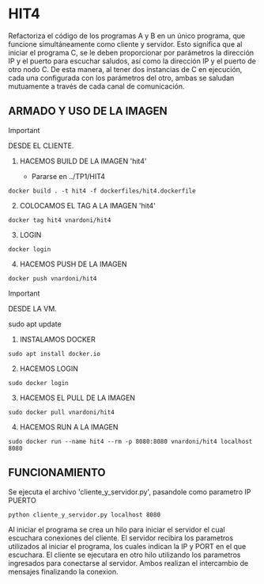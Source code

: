 # HIT4

Refactoriza el código de los programas A y B en un único programa, que funcione simultáneamente como cliente y servidor. Esto significa que al iniciar el programa C, se le deben proporcionar por parámetros la dirección IP y el puerto para escuchar saludos, así como la dirección IP y el puerto de otro nodo C. De esta manera, al tener dos instancias de C en ejecución, cada una configurada con los parámetros del otro, ambas se saludan mutuamente a través de cada canal de comunicación.

## ARMADO Y USO DE LA IMAGEN 

> [!IMPORTANT]
> DESDE EL CLIENTE.

1. HACEMOS BUILD DE LA IMAGEN 'hit4' 

    - Pararse en ../TP1/HIT4

```
docker build . -t hit4 -f dockerfiles/hit4.dockerfile
```

2. COLOCAMOS EL TAG A LA IMAGEN 'hit4' 

```
docker tag hit4 vnardoni/hit4
```

3. LOGIN 

```
docker login
```

4. HACEMOS PUSH DE LA IMAGEN 

```
docker push vnardoni/hit4
```


> [!IMPORTANT]
> DESDE LA VM.

 sudo apt update
 
1. INSTALAMOS DOCKER 

```
sudo apt install docker.io
```

2. HACEMOS LOGIN 

```
sudo docker login
```

3. HACEMOS EL PULL DE LA IMAGEN 

```
sudo docker pull vnardoni/hit4
```

4. HACEMOS RUN A LA IMAGEN 

```
sudo docker run --name hit4 --rm -p 8080:8080 vnardoni/hit4 localhost 8080
```

## FUNCIONAMIENTO

Se ejecuta el archivo 'cliente_y_servidor.py', pasandole como parametro IP PUERTO

```
python cliente_y_servidor.py localhost 8080
```

Al iniciar el programa se crea un hilo para iniciar el servidor el cual escuchara conexiones del cliente. El servidor recibira los parametros utilizados al iniciar el programa, los cuales indican la IP y PORT en el que escuchara. El cliente se ejecutara en otro hilo utilizando los parametros ingresados para conectarse al servidor. Ambos realizan el intercambio de mensajes finalizando la conexion.

